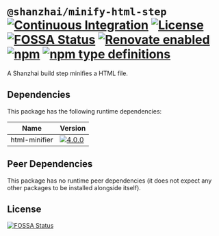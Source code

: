 # `@shanzhai/minify-html-step` [![Continuous Integration](https://github.com/jameswilddev/shanzhai/workflows/Continuous%20Integration/badge.svg)](https://github.com/jameswilddev/shanzhai/actions) [![License](https://img.shields.io/github/license/jameswilddev/shanzhai.svg)](https://github.com/jameswilddev/shanzhai/blob/master/license) [![FOSSA Status](https://app.fossa.io/api/projects/git%2Bgithub.com%2Fjameswilddev%2Fshanzhai.svg?type=shield)](https://app.fossa.io/projects/git%2Bgithub.com%2Fjameswilddev%2Fshanzhai?ref=badge_shield) [![Renovate enabled](https://img.shields.io/badge/renovate-enabled-brightgreen.svg)](https://renovatebot.com/) [![npm](https://img.shields.io/npm/v/@shanzhai/minify-html-step.svg)](https://www.npmjs.com/package/@shanzhai/minify-html-step) [![npm type definitions](https://img.shields.io/npm/types/@shanzhai/minify-html-step.svg)](https://www.npmjs.com/package/@shanzhai/minify-html-step)

A Shanzhai build step minifies a HTML file.

## Dependencies

This package has the following runtime dependencies:

Name          | Version                                                                                                
------------- | -------------------------------------------------------------------------------------------------------
html-minifier | [![4.0.0](https://img.shields.io/npm/v/html-minifier.svg)](https://www.npmjs.com/package/html-minifier)

## Peer Dependencies

This package has no runtime peer dependencies (it does not expect any other packages to be installed alongside itself).

## License

[![FOSSA Status](https://app.fossa.io/api/projects/git%2Bgithub.com%2Fjameswilddev%2Fshanzhai.svg?type=large)](https://app.fossa.io/projects/git%2Bgithub.com%2Fjameswilddev%2Fshanzhai?ref=badge_large)
